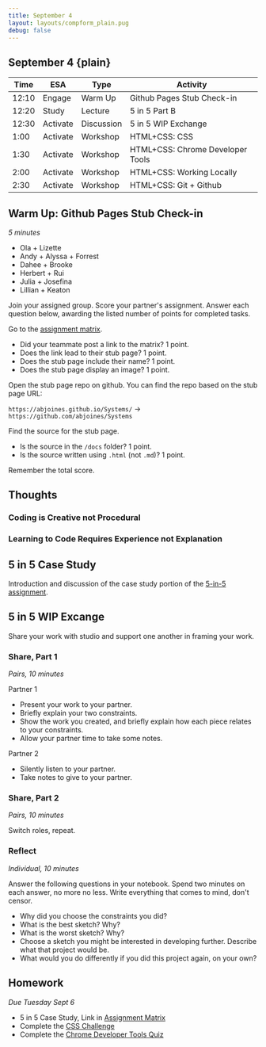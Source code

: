 ```yaml
---
title: September 4
layout: layouts/compform_plain.pug
debug: false
---
```


## September 4 {plain}

| Time  | ESA      | Type       | Activity                         |
| ----- | -------- | ---------- | -------------------------------- |
| 12:10 | Engage   | Warm Up    | Github Pages Stub Check-in                                |
| 12:20 | Study    | Lecture    | 5 in 5 Part B                    |
| 12:30 | Activate | Discussion | 5 in 5 WIP Exchange              |
| 1:00  | Activate | Workshop   | HTML+CSS: CSS                    |
| 1:30  | Activate | Workshop   | HTML+CSS: Chrome Developer Tools |
| 2:00  | Activate | Workshop   | HTML+CSS: Working Locally        |
| 2:30  | Activate | Workshop   | HTML+CSS: Git + Github           |

## Warm Up: Github Pages Stub Check-in
*5 minutes*

- Ola + Lizette 
- Andy + Alyssa + Forrest
- Dahee + Brooke
- Herbert + Rui
- Julia + Josefina
- Lillian + Keaton
  
Join your assigned group. Score your partner's assignment. Answer each question below, awarding the listed number of points for completed tasks.

Go to the [assignment matrix](https://docs.google.com/spreadsheets/d/1OVtofA8TV2qSv_RnN7W7BAem_cFSkqaAivjmNusbYWU/edit).

- Did your teammate post a link to the matrix? 1 point.
- Does the link lead to their stub page? 1 point.
- Does the stub page include their name? 1 point.
- Does the stub page display an image? 1 point.

Open the stub page repo on github. You can find the repo based on the stub page URL:

`https://abjoines.github.io/Systems/` -> `https://github.com/abjoines/Systems`

Find the source for the stub page.

- Is the source in the `/docs` folder? 1 point.
- Is the source written using `.html` (not `.md`)? 1 point.

Remember the total score.

## Thoughts

### Coding is Creative not Procedural 
### Learning to Code Requires Experience not Explanation

## 5 in 5 Case Study

Introduction and discussion of the case study portion of the [5-in-5 assignment](../assignment_5in5.html).

## 5 in 5 WIP Excange

Share your work with studio and support one another in framing your work.

### Share, Part 1
*Pairs, 10 minutes*

Partner 1

- Present your work to your partner.
- Briefly explain your two constraints.
- Show the work you created, and briefly explain how each piece relates to your constraints.
- Allow your partner time to take some notes.

Partner 2

- Silently listen to your partner.
- Take notes to give to your partner.


### Share, Part 2
*Pairs, 10 minutes*

Switch roles, repeat.

### Reflect
*Individual, 10 minutes*

Answer the following questions in your notebook. Spend two minutes on each answer, no more no less. Write everything that comes to mind, don't censor.

- Why did you choose the constraints you did?
- What is the best sketch? Why?
- What is the worst sketch? Why?
- Choose a sketch you might be interested in developing further. Describe what that project would be.
- What would you do differently if you did this project again, on your own?


## Homework
*Due Tuesday Sept 6*

- 5 in 5 Case Study, Link in [Assignment Matrix](https://docs.google.com/spreadsheets/d/1OVtofA8TV2qSv_RnN7W7BAem_cFSkqaAivjmNusbYWU/edit?usp=sharing)
- Complete the [CSS Challenge](https://jbakse.github.io/html_css_workshop/#h_22)
- Complete the [Chrome Developer Tools Quiz](https://jbakse.github.io/html_css_workshop/#h_32)